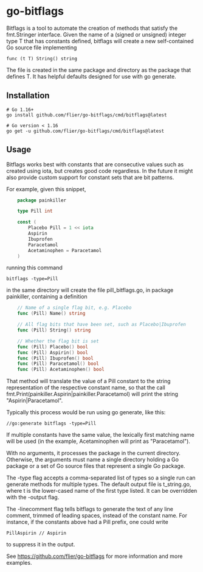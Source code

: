 # go-bitflags

Bitflags is a tool to automate the creation of methods that satisfy the
fmt.Stringer interface. Given the name of a (signed or unsigned) integer
type T that has constants defined, bitflags will create a new self-contained
Go source file implementing

    func (t T) String() string

The file is created in the same package and directory as the package that
defines T. It has helpful defaults designed for use with go generate.

## Installation

    # Go 1.16+
    go install github.com/flier/go-bitflags/cmd/bitflags@latest

    # Go version < 1.16
    go get -u github.com/flier/go-bitflags/cmd/bitflags@latest

## Usage

Bitflags works best with constants that are consecutive values such as
created using iota, but creates good code regardless. In the future it might
also provide custom support for constant sets that are bit patterns.

For example, given this snippet,

```go
    package painkiller

    type Pill int

    const (
    	Placebo Pill = 1 << iota
    	Aspirin
    	Ibuprofen
    	Paracetamol
    	Acetaminophen = Paracetamol
    )
```

running this command

    bitflags -type=Pill

in the same directory will create the file pill_bitflags.go, in package
painkiller, containing a definition

``` go
    // Name of a single flag bit, e.g. Placebo
    func (Pill) Name() string

    // All flag bits that have been set, such as Placebo|Ibuprofen
    func (Pill) String() string

    // Whether the flag bit is set
    func (Pill) Placebo() bool
    func (Pill) Aspirin() bool
    func (Pill) Ibuprofen() bool
    func (Pill) Paracetamol() bool
    func (Pill) Acetaminophen() bool
```

That method will translate the value of a Pill constant to the string
representation of the respective constant name, so that the call
fmt.Print(painkiller.Aspirin|painkiller.Paracetamol) will print the string
"Aspirin|Paracetamol".

Typically this process would be run using go generate, like this:

    //go:generate bitflags -type=Pill

If multiple constants have the same value, the lexically first matching name
will be used (in the example, Acetaminophen will print as "Paracetamol").

With no arguments, it processes the package in the current directory.
Otherwise, the arguments must name a single directory holding a Go package
or a set of Go source files that represent a single Go package.

The -type flag accepts a comma-separated list of types so a single run can
generate methods for multiple types. The default output file is t_string.go,
where t is the lower-cased name of the first type listed. It can be
overridden with the -output flag.

The -linecomment flag tells bitflags to generate the text of any line
comment, trimmed of leading spaces, instead of the constant name. For
instance, if the constants above had a Pill prefix, one could write

    PillAspirin // Aspirin

to suppress it in the output.

See https://github.com/flier/go-bitflags for more information and more examples.
